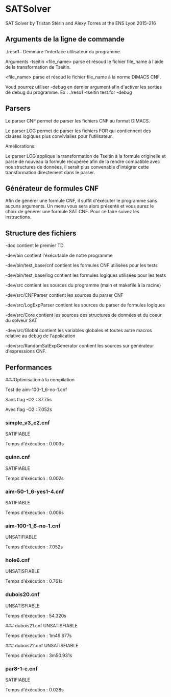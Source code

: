 # SATSolver
SAT Solver by Tristan Stérin and Alexy Torres at the ENS Lyon 2015-216

## Arguments de la ligne de commande
./reso1 : Démmare l'interface utilisateur du programme.

Arguments
-tseitin <file_name> parse et résoud le fichier file_name à l'aide de la transformation de Tseitin.

<file_name> parse et résoud le fichier file_name à la norme DIMACS CNF.

Voud pourrez utiliser -debug en dernier argument afin d'activer les sorties de debug du programme.
Ex : ./reso1 -tseitin test.for -debug

## Parsers
Le parser CNF permet de parser les fichiers CNF au format DIMACS.

Le parser LOG permet de parser les fichiers FOR qui contiennent des clauses logiques plus convivialles pour l'utilisateur.

Améliorations:


Le parser LOG applique la transformation de Tseitin à la formule originelle et parse de nouveau la formule récupérée afin de la rendre compatible avec nos structures de données, il serait plus convenable d'intégrer cette transformation directement dans le parser.

## Générateur de formules CNF
Afin de générer une formule CNF, il suffit d'éxécuter le programme sans aucuns arguments. Un menu vous sera alors présenté et vous aurez le choix de générer une formule SAT CNF. Pour ce faire suivez les instructions.

## Structure des fichiers
-doc contient le premier TD

-dev/bin contient l'éxécutable de notre programme

-dev/bin/test_base/cnf contient les formules CNF utilisées pour les tests

-dev/bin/test_base/log contient les formules logiques utilisées pour les tests

-dev/src contient les sources du programme (main et makefile à la racine)

-dev/src/CNFParser contient les sources du parser CNF

-dev/src/LogExpParser contient les sources du parser de formules logiques

-dev/src/Core contient les sources des structures de données et du coeur du solveur SAT

-dev/src/Global contient les variables globales et toutes autre macros relative au debug de l'application

-dev/src/RandomSatExpGenerator contient les sources sur générateur d'expressions CNF.

## Performances
###Optimisation à la compilation

Test de aim-100-1_6-no-1.cnf 

Sans flag -O2 : 37.75s

Avec flag -O2 : 7.052s

### simple_v3_c2.cnf 
SATIFIABLE

Temps d'éxécution : 0.003s

### quinn.cnf
SATIFIABLE

Temps d'éxécution : 0.002s

### aim-50-1_6-yes1-4.cnf 
SATIFIABLE

Temps d'éxécution : 0.006s

### aim-100-1_6-no-1.cnf 
UNSATIFIABLE

Temps d'éxécution : 7.052s

### hole6.cnf 
UNSATISFIABLE

Temps d'éxécution : 0.761s

### dubois20.cnf 
UNSATISFIABLE

Temps d'éxécution : 54.320s

### dubois21.cnf 
UNSATISFIABLE

Temps d'éxécution : 1m49.677s

### dubois22.cnf 
UNSATISFIABLE

Temps d'éxécution : 3m50.931s

### par8-1-c.cnf
SATIFIABLE

Temps d'éxécution : 0.028s
